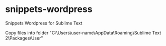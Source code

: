 # snippets-wordpress
Snippets Wordpress for Sublime Text

Copy files into folder "C:\Users\user-name\AppData\Roaming\Sublime Text 2\Packages\User"
